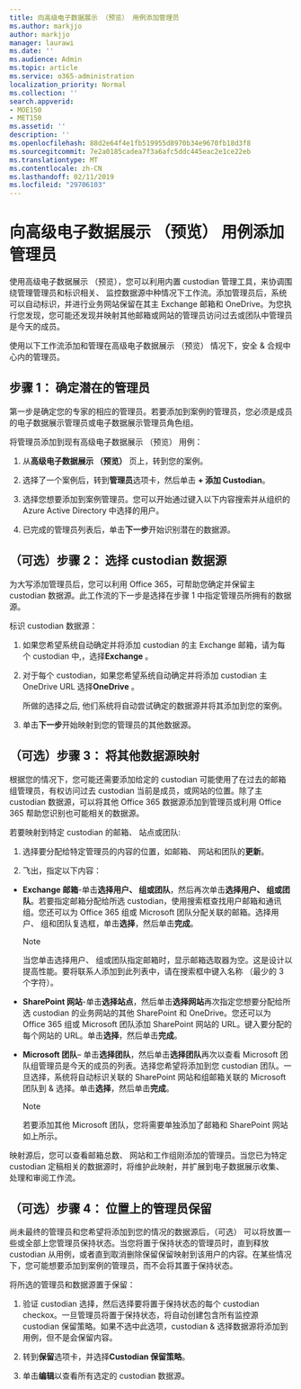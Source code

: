 ```yaml
---
title: 向高级电子数据展示 （预览） 用例添加管理员
ms.author: markjjo
author: markjjo
manager: laurawi
ms.date: ''
ms.audience: Admin
ms.topic: article
ms.service: o365-administration
localization_priority: Normal
ms.collection: ''
search.appverid:
- MOE150
- MET150
ms.assetid: ''
description: ''
ms.openlocfilehash: 88d2e64f4e1fb519955d8970b34e9670fb18d3f8
ms.sourcegitcommit: 7e2a0185cadea7f3a6afc5ddc445eac2e1ce22eb
ms.translationtype: MT
ms.contentlocale: zh-CN
ms.lasthandoff: 02/11/2019
ms.locfileid: "29706103"
---
```

# <a name="add-custodians-to-an-advanced-ediscovery-preview-case"></a>向高级电子数据展示 （预览） 用例添加管理员

使用高级电子数据展示 （预览），您可以利用内置 custodian 管理工具，来协调围绕管理管理员和标识相关、 监控数据源中种情况下工作流。添加管理员后，系统可以自动标识，并进行业务网站保留在其主 Exchange 邮箱和 OneDrive。为您执行您发现，您可能还发现并映射其他邮箱或网站的管理员访问过去或团队中管理员是今天的成员。

使用以下工作流添加和管理在高级电子数据展示 （预览） 情况下，安全 & 合规中心内的管理员。 

## <a name="step-1-identify-potential-custodians"></a>步骤 1： 确定潜在的管理员

第一步是确定您的专家的相应的管理员。若要添加到案例的管理员，您必须是成员的电子数据展示管理员或电子数据展示管理员角色组。   

将管理员添加到现有高级电子数据展示 （预览） 用例：

1. 从**高级电子数据展示 （预览）** 页上，转到您的案例。
 
2. 选择了一个案例后，转到**管理员**选项卡，然后单击 **+ 添加 Custodian**。 
 
3. 选择您想要添加到案例管理员。您可以开始通过键入以下内容搜索并从组织的 Azure Active Directory 中选择的用户。
 
4. 已完成的管理员列表后，单击**下一步**开始识别潜在的数据源。 
   
## <a name="optional-step-2-select-custodian-data-sources"></a>（可选）步骤 2： 选择 custodian 数据源

为大写添加管理员后，您可以利用 Office 365，可帮助您确定并保留主 custodian 数据源。此工作流的下一步是选择在步骤 1 中指定管理员所拥有的数据源。 

标识 custodian 数据源： 

1. 如果您希望系统自动确定并将添加 custodian 的主 Exchange 邮箱，请为每个 custodian 中,，选择**Exchange** 。 
 
2. 对于每个 custodian，如果您希望系统自动确定并将添加 custodian 主 OneDrive URL 选择**OneDrive** 。 

    所做的选择之后, 他们系统将自动尝试确定的数据源并将其添加到您的案例。
 
4. 单击**下一步**开始映射到您的管理员的其他数据源。

## <a name="optional-step-3-map-additional-data-sources"></a>（可选）步骤 3： 将其他数据源映射

根据您的情况下，您可能还需要添加给定的 custodian 可能使用了在过去的邮箱组管理员，有权访问过去 custodian 当前是成员，或网站的位置。除了主 custodian 数据源，可以将其他 Office 365 数据源添加到管理员或利用 Office 365 帮助您识别也可能相关的数据源。 

若要映射到特定 custodian 的邮箱、 站点或团队:
1. 选择要分配给特定管理员的内容的位置，如邮箱、 网站和团队的**更新**。 

2. 飞出，指定以下内容：
   
  -  **Exchange 邮箱**-单击**选择用户、 组或团队**，然后再次单击**选择用户、 组或团队**。若要指定邮箱分配给所选 custodian，使用搜索框查找用户邮箱和通讯组。您还可以为 Office 365 组或 Microsoft 团队分配关联的邮箱。选择用户、 组和团队复选框，单击**选择**，然后单击**完成**。

      > [!NOTE]
      > 当您单击选择用户、 组或团队指定邮箱时，显示邮箱选取器为空。这是设计以提高性能。要将联系人添加到此列表中，请在搜索框中键入名称 （最少的 3 个字符）。
     
   - **SharePoint 网站**-单击**选择站点**，然后单击**选择网站**再次指定您想要分配给所选 custodian 的业务网站的其他 SharePoint 和 OneDrive。您还可以为 Office 365 组或 Microsoft 团队添加 SharePoint 网站的 URL。键入要分配的每个网站的 URL。单击**选择**，然后单击**完成**。
   - **Microsoft 团队**– 单击**选择团队**，然后单击**选择团队**再次以查看 Microsoft 团队组管理员是今天的成员的列表。选择您希望将添加到您 custodian 团队。一旦选择，系统将自动标识关联的 SharePoint 网站和组邮箱关联的 Microsoft 团队到 & 选择。单击**选择**，然后单击**完成**。
        
      > [!NOTE]
      > 若要添加其他 Microsoft 团队，您将需要单独添加了邮箱和 SharePoint 网站如上所示。

映射源后，您可以查看邮箱总数、 网站和工作组刚添加的管理员。当您已为特定 custodian 定稿相关的数据源时，将维护此映射，并扩展到电子数据展示收集、 处理和审阅工作流。 

## <a name="optional-step-4-place-custodians-on-hold"></a>（可选）步骤 4： 位置上的管理员保留

 尚未最终的管理员和您希望将添加到您的情况的数据源后，（可选） 可以将放置一些或全部上您管理员保持状态。当您将置于保持状态的管理员时，直到释放 custodian 从用例，或者直到取消删除保留保留映射到该用户的内容。在某些情况下，您可能想要添加到案例的管理员，而不会将其置于保持状态。 

将所选的管理员和数据源置于保留：

1. 验证 custodian 选择，然后选择要将置于保持状态的每个 custodian checkox。一旦管理员将置于保持状态，将自动创建包含所有监控源 custodian 保留策略。如果不选中此选项，custodian & 选择数据源将添加到用例，但不是会保留内容。

2. 转到**保留**选项卡，并选择**Custodian 保留策略**。 

3. 单击**编辑**以查看所有选定的 custodian 数据源。
